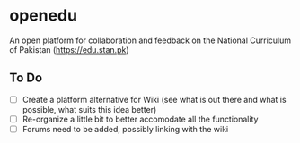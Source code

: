 # openedu

An open platform for collaboration and feedback on the National Curriculum of Pakistan (https://edu.stan.pk)

## To Do
- [ ] Create a platform alternative for Wiki (see what is out there and what is possible, what suits this idea better)
- [ ] Re-organize a little bit to better accomodate all the functionality
- [ ] Forums need to be added, possibly linking with the wiki
